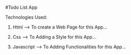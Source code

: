 #Todo List App

Technologies Used:

1. Html --> To create a Web Page for this App...

2. Css --> To Adding a Style for this App...

3. Javascript --> To Adding Functionalities for this App...

